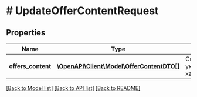 # # UpdateOfferContentRequest

## Properties

Name | Type | Description | Notes
------------ | ------------- | ------------- | -------------
**offers_content** | [**\OpenAPI\Client\Model\OfferContentDTO[]**](OfferContentDTO.md) | Список товаров с указанными характеристиками. |

[[Back to Model list]](../../README.md#models) [[Back to API list]](../../README.md#endpoints) [[Back to README]](../../README.md)
